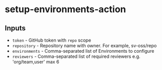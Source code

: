 # setup-environments-action

## Inputs
- `token` - GitHub token with `repo` scope
- `repository` - Repository name with owner. For example, sv-oss/repo
- `environments` - Comma-separated list of Environments to configure
- `reviewers` - Comma-separated list of required reviewers e.g. 'org/team,user' max 6